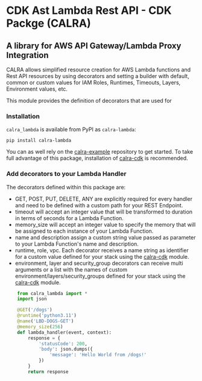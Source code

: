 # CDK Ast Lambda Rest API - CDK Packge (CALRA)

## A library for AWS API Gateway/Lambda Proxy Integration

CALRA allows simplified resource creation for AWS Lambda functions and Rest API resources by using decorators and setting a builder with default, common or custom values for IAM Roles, Runtimes, Timeouts, Layers, Environment values, etc.

This module provides the definition of decorators that are used for

### Installation

`calra_lambda` is available from PyPI as `calra-lambda`:

    pip install calra-lambda

You can as well rely on the [calra-example](https://https://github.com/cdk-ast-lambda-rest-api/calra-example) repository to get started.
To take full advantage of this package, installation of [calra-cdk](https://pypi.org/project/calra-cdk/) is recommended.

### Add decorators to your Lambda Handler

The decorators defined within this package are:

- GET, POST, PUT, DELETE, ANY are explicitly required for every handler and need to be defined with a custom path for your REST Endpoint.
- timeout will accept an integer value that will be transformed to duration in terms of seconds for a Lambda Function.
- memory_size will accept an integer value to specify the memory that will be assigned to each instance of your Lambda Function.
- name and description assign a custom string value passed as parameter to your Lambda Function's name and description.
- runtime, role, vpc. Each decorator receives a name string as identifier for a custom value defined for your stack using the [calra-cdk](https://pypi.org/project/calra-cdk/) module.
- environment, layer and security_group decorators can receive multi arguments or a list with the names of custom environment/layers/security_groups defined for your stack using the [calra-cdk](https://pypi.org/project/calra-cdk/) module.

```python
    from calra_lambda import *
    import json

    @GET('/dogs')
    @runtime('python3.11')
    @name('LBD-DOGS-GET')
    @memory_size(256)
    def lambda_handler(event, context):
        response = {
            'statusCode': 200,
            'body': json.dumps({
                'message': 'Hello World from /dogs!'
            })
        }
        return response
```
